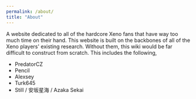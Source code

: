 ```yaml
---
permalink: /about/
title: "About"
---
```


A website dedicated to all of the hardcore Xeno fans that have way too much time on their hand. This website is built on the backbones of all of the Xeno players' existing research. Without them, this wiki would be far difficult to construct from scratch. This includes the following,

- PredatorCZ
- Pencil
- Alexsey
- Turk645
- Still / 安坂星海 / Azaka Sekai
